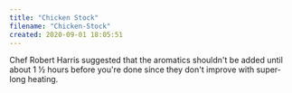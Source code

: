 ```yaml
---
title: "Chicken Stock"
filename: "Chicken-Stock"
created: 2020-09-01 18:05:51
---
```

Chef Robert Harris suggested that the aromatics shouldn't be added until about 1 ½ hours before you're done since they don't improve with super-long heating.
